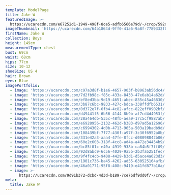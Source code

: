 ```yaml
---
template: ModelPage
title: Jake W
featuredImage: >-
  https://ucarecdn.com/e67252d1-1949-498f-8ce5-adfb6566e79d/-/crop/592x310/0,0/-/preview/
imageThumbnail: 'https://ucarecdn.com/64b1864d-9ff0-41a6-9a8f-7789332f0e9a/'
firstName: Jake W
collection: Boys
height: 149cm
measurementType: chest
bust: 69cm
waist: 68cm
hips: 77cm
size: 10-12
shoeSize: US 4
hair: Brown
eyes: Blue
imagePortfolio:
  - image: 'https://ucarecdn.com/c97a3d8f-b1e6-4657-903f-b8963ab56dc4/'
  - image: 'https://ucarecdn.com/7d2fb98c-f85c-433a-8433-47e6ab14a62d/'
  - image: 'https://ucarecdn.com/ef8ed3ba-9d19-4651-abec-835c45a46830/'
  - image: 'https://ucarecdn.com/3b87c6bc-9833-427c-bdca-338ffdfb6531/'
  - image: 'https://ucarecdn.com/0d372e7f-6fb4-4c82-afcc-822eff0902bf/'
  - image: 'https://ucarecdn.com/d49441f5-6b56-4144-8b9b-af7cd4d4953f/'
  - image: 'https://ucarecdn.com/28a464db-535c-48fb-aea9-17c5cf9887ab/'
  - image: 'https://ucarecdn.com/e6928956-2132-462d-b383-d97ad5a12696/'
  - image: 'https://ucarecdn.com/c6994302-4d0b-4713-965a-503a19badb9d/'
  - image: 'https://ucarecdn.com/108439bf-7f77-430f-a97f-3c30f6952a8b/'
  - image: 'https://ucarecdn.com/331e42a3-aaa4-47fe-8fcc-d08098842b06/'
  - image: 'https://ucarecdn.com/60e2c603-318f-4cc8-ad4a-a472e34454b9/'
  - image: 'https://ucarecdn.com/bc85f01c-e40a-4919-938b-ca84b5f7ff09/'
  - image: 'https://ucarecdn.com/92d8abc9-6c56-4029-9a5b-2b3fa5251fec/'
  - image: 'https://ucarecdn.com/9f4fc4cb-9408-4429-b3d1-d5ace4a623d3/'
  - image: 'https://ucarecdn.com/1901c736-ba45-4262-ad55-630525164afb/'
  - image: 'https://ucarecdn.com/46a01771-95f8-408c-9419-e41fd877b10a/'
  - image: >-
      https://ucarecdn.com/9d91b372-dcbd-4d3d-b189-7ce76df9dd0f/-/crop/651x2238/0,0/-/preview/
meta:
  title: Jake W
---
```


